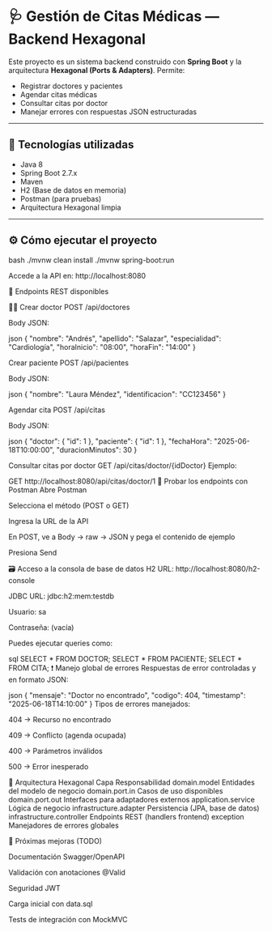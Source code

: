 # 🩺 Gestión de Citas Médicas — Backend Hexagonal

Este proyecto es un sistema backend construido con **Spring Boot** y la arquitectura **Hexagonal (Ports & Adapters)**. Permite:

- Registrar doctores y pacientes
- Agendar citas médicas
- Consultar citas por doctor
- Manejar errores con respuestas JSON estructuradas

---

## 🚀 Tecnologías utilizadas

- Java 8
- Spring Boot 2.7.x
- Maven
- H2 (Base de datos en memoria)
- Postman (para pruebas)
- Arquitectura Hexagonal limpia

---

## ⚙️ Cómo ejecutar el proyecto

bash
./mvnw clean install
./mvnw spring-boot:run


Accede a la API en: http://localhost:8080

🔌 Endpoints REST disponibles

👨‍⚕️ Crear doctor
POST /api/doctores

Body JSON:

json
{
  "nombre": "Andrés",
  "apellido": "Salazar",
  "especialidad": "Cardiología",
  "horaInicio": "08:00",
  "horaFin": "14:00"
}

Crear paciente
POST /api/pacientes

Body JSON:

json
{
"nombre": "Laura Méndez",
"identificacion": "CC123456"
}

Agendar cita
POST /api/citas

Body JSON:

json
{
"doctor": { "id": 1 },
"paciente": { "id": 1 },
"fechaHora": "2025-06-18T10:00:00",
"duracionMinutos": 30
}

Consultar citas por doctor
GET /api/citas/doctor/{idDoctor} Ejemplo:

GET http://localhost:8080/api/citas/doctor/1
🧪 Probar los endpoints con Postman
Abre Postman

Selecciona el método (POST o GET)

Ingresa la URL de la API

En POST, ve a Body → raw → JSON y pega el contenido de ejemplo

Presiona Send

🗃️ Acceso a la consola de base de datos H2
URL: http://localhost:8080/h2-console

JDBC URL: jdbc:h2:mem:testdb

Usuario: sa

Contraseña: (vacía)

Puedes ejecutar queries como:

sql
SELECT * FROM DOCTOR;
SELECT * FROM PACIENTE;
SELECT * FROM CITA;
❗ Manejo global de errores
Respuestas de error controladas y en formato JSON:

json
{
"mensaje": "Doctor no encontrado",
"codigo": 404,
"timestamp": "2025-06-18T14:10:00"
}
Tipos de errores manejados:

404 → Recurso no encontrado

409 → Conflicto (agenda ocupada)

400 → Parámetros inválidos

500 → Error inesperado

🧱 Arquitectura Hexagonal
Capa	Responsabilidad
domain.model	Entidades del modelo de negocio
domain.port.in	Casos de uso disponibles
domain.port.out	Interfaces para adaptadores externos
application.service	Lógica de negocio
infrastructure.adapter	Persistencia (JPA, base de datos)
infrastructure.controller	Endpoints REST (handlers frontend)
exception	Manejadores de errores globales

📌 Próximas mejoras (TODO)

Documentación Swagger/OpenAPI

Validación con anotaciones @Valid

Seguridad JWT

Carga inicial con data.sql

Tests de integración con MockMVC